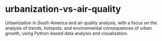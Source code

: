 # urbanization-vs-air-quality
Urbanization in South America and air quality analysis, with a focus on the analysis of trends, hotspots, and environmental consequences of urban growth, using Python-based data analysis and visualization.

